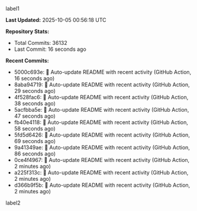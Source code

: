
label1 
<!-- ACTIVITY_START -->
**Last Updated:** 2025-10-05 00:56:18 UTC

**Repository Stats:**
- Total Commits: 36132
- Last Commit: 16 seconds ago

**Recent Commits:**
- 5000c693e: 🤖 Auto-update README with recent activity (GitHub Action, 16 seconds ago)
- 8aba94719: 🤖 Auto-update README with recent activity (GitHub Action, 29 seconds ago)
- 4f528fac6: 🤖 Auto-update README with recent activity (GitHub Action, 38 seconds ago)
- 5acfbba5e: 🤖 Auto-update README with recent activity (GitHub Action, 47 seconds ago)
- fb40e4118: 🤖 Auto-update README with recent activity (GitHub Action, 58 seconds ago)
- 5fd5d6426: 🤖 Auto-update README with recent activity (GitHub Action, 69 seconds ago)
- 9a41349ae: 🤖 Auto-update README with recent activity (GitHub Action, 86 seconds ago)
- 0ce4f4967: 🤖 Auto-update README with recent activity (GitHub Action, 2 minutes ago)
- a225f313c: 🤖 Auto-update README with recent activity (GitHub Action, 2 minutes ago)
- d366b9f5b: 🤖 Auto-update README with recent activity (GitHub Action, 2 minutes ago)
<!-- ACTIVITY_END -->

label2
